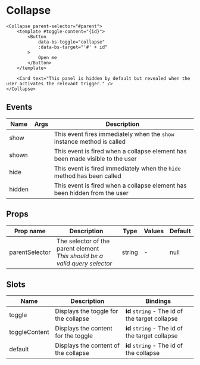 # Collapse

```vue
<Collapse parent-selector="#parent">
    <template #toggle-content="{id}">
        <Button
            data-bs-toggle="collapse"
            :data-bs-target="'#' + id"
        >
            Open me
        </Button>
    </template>

    <Card text="This panel is hidden by default but revealed when the user activates the relevant trigger." />
</Collapse>
```

<!-- TODO Auto-generate based on type? -->

## Events

| Name   | Args | Description                                                                   |
| ------ | ---- | ----------------------------------------------------------------------------- |
| show   |      | This event fires immediately when the `show` instance method is called        |
| shown  |      | This event is fired when a collapse element has been made visible to the user |
| hide   |      | This event is fired immediately when the `hide` method has been called        |
| hidden |      | This event is fired when a collapse element has been hidden from the user     |

## Props

| Prop name      | Description                                                                    | Type   | Values | Default |
| -------------- | ------------------------------------------------------------------------------ | ------ | ------ | ------- |
| parentSelector | The selector of the parent element<br/>_This should be a valid query selector_ | string | -      | null    |

## Slots

| Name          | Description                          | Bindings                                        |
| ------------- | ------------------------------------ | ----------------------------------------------- |
| toggle        | Displays the toggle for the collapse | **id** `string` - The id of the target collapse |
| toggleContent | Displays the content for the toggle  | **id** `string` - The id of the target collapse |
| default       | Displays the content of the collapse | **id** `string` - The id of the collapse        |
